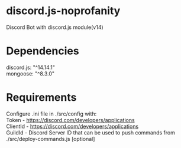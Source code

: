 # discord.js-noprofanity
Discord Bot with discord.js module(v14)

# Dependencies

discord.js: "^14.14.1"<br>
mongoose: "^8.3.0"<br>

# Requirements

Configure .ini file in ./src/config with:<br>
Token - https://discord.com/developers/applications<br>
ClientId - https://discord.com/developers/applications<br>
GuildId - Discord Server ID that can be used to push commands from ./src/deploy-commands.js [optional]